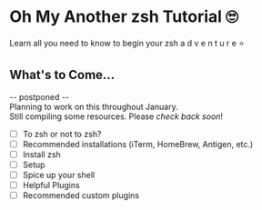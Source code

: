 # Oh My Another zsh Tutorial 🙄
Learn all you need to know to begin your zsh a d v e n t u r e :star:

## What's to Come...
-- postponed --\
Planning to work on this throughout January.\
Still compiling some resources. Please _check back soon_!
- [ ] To zsh or not to zsh?
- [ ] Recommended installations (iTerm, HomeBrew, Antigen, etc.)
- [ ] Install zsh
- [ ] Setup
- [ ] Spice up your shell
- [ ] Helpful Plugins
- [ ] Recommended custom plugins
